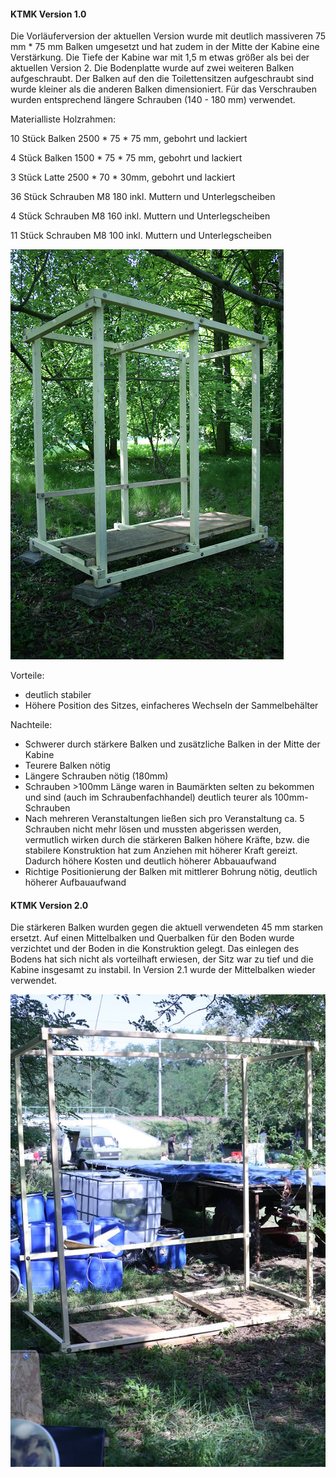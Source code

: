 #### KTMK Version 1.0

Die Vorläuferversion der aktuellen Version wurde mit deutlich massiveren 75 mm \* 75 mm Balken umgesetzt und hat zudem in der Mitte der Kabine eine Verstärkung. Die Tiefe der Kabine war mit 1,5 m etwas größer als bei der aktuellen Version 2. Die Bodenplatte wurde auf zwei weiteren Balken aufgeschraubt. Der Balken auf den die Toilettensitzen aufgeschraubt sind wurde kleiner als die anderen Balken dimensioniert. Für das Verschrauben wurden entsprechend längere Schrauben \(140 - 180 mm\) verwendet.

Materialliste Holzrahmen:

10 Stück Balken 2500 \* 75 \* 75 mm, gebohrt und lackiert

4 Stück Balken 1500 \* 75 \* 75 mm, gebohrt und lackiert

3 Stück Latte 2500 \* 70 \* 30mm, gebohrt und lackiert

36 Stück Schrauben M8 180 inkl. Muttern und Unterlegscheiben

4 Stück Schrauben M8 160 inkl. Muttern und Unterlegscheiben

11 Stück Schrauben M8 100 inkl. Muttern und Unterlegscheiben

![](/assets/Bild_KTMK-doppel_1-0_Konstruktion.jpg)

Vorteile:

* deutlich stabiler
* Höhere Position des Sitzes, einfacheres Wechseln der Sammelbehälter

Nachteile:

* Schwerer durch stärkere Balken und zusätzliche Balken in der Mitte der Kabine
* Teurere Balken nötig
* Längere Schrauben nötig \(180mm\)
* Schrauben &gt;100mm Länge waren in Baumärkten selten zu bekommen und sind \(auch im Schraubenfachhandel\) deutlich teurer als 100mm-Schrauben
* Nach mehreren Veranstaltungen ließen sich pro Veranstaltung ca. 5 Schrauben nicht mehr lösen und mussten abgerissen werden, vermutlich wirken durch die stärkeren Balken höhere Kräfte, bzw. die stabilere Konstruktion hat zum Anziehen mit höherer Kraft gereizt. Dadurch höhere Kosten und deutlich höherer Abbauaufwand
* Richtige Positionierung der Balken mit mittlerer Bohrung nötig, deutlich höherer Aufbauaufwand

#### KTMK Version 2.0

Die stärkeren Balken wurden gegen die aktuell verwendeten 45 mm starken ersetzt. Auf einen Mittelbalken und Querbalken für den Boden wurde verzichtet und der Boden in die Konstruktion gelegt. Das einlegen des Bodens hat sich nicht als vorteilhaft erwiesen, der Sitz war zu tief und die Kabine insgesamt zu instabil. In Version 2.1 wurde der Mittelbalken wieder verwendet.

![](/assets/Bild_KTMK-doppel_2-0_Konstruktion.jpg)

